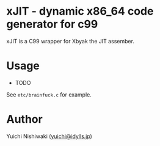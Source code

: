 # xJIT - dynamic x86_64 code generator for c99

xJIT is a C99 wrapper for Xbyak the JIT assember.

# Usage

- TODO

See `etc/brainfuck.c` for example.

# Author

Yuichi Nishiwaki (yuichi@idylls.jp)
